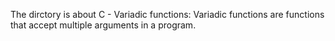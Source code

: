 The dirctory is about C - Variadic functions: Variadic functions are functions that accept multiple arguments in a program.
